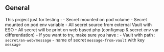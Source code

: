 ## General
This project just for testing :
    - Secret mounted on pod volume
    - Secret mounted on pod env variable
    - All secret source from external Vault with ESO
    - All secret will be print on web based php (configmap & secret env var differentiation)
    - If you want to try, make sure you have :
        - Vault with path : `secret/an-web/message`
        - name of secret `message-from-vault` with key `message`